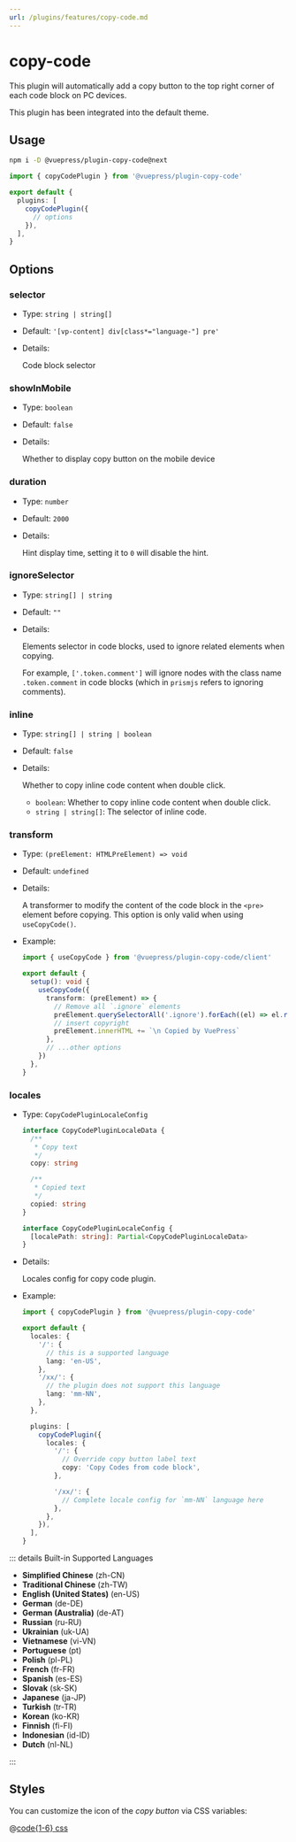 ```yaml
---
url: /plugins/features/copy-code.md
---
```

# copy-code

This plugin will automatically add a copy button to the top right corner of each code block on PC devices.

This plugin has been integrated into the default theme.

## Usage

```bash
npm i -D @vuepress/plugin-copy-code@next
```

```ts title=".vuepress/config.ts"
import { copyCodePlugin } from '@vuepress/plugin-copy-code'

export default {
  plugins: [
    copyCodePlugin({
      // options
    }),
  ],
}
```

## Options

### selector

* Type: `string | string[]`
* Default: `'[vp-content] div[class*="language-"] pre'`
* Details:

  Code block selector

### showInMobile

* Type: `boolean`
* Default: `false`
* Details:

  Whether to display copy button on the mobile device

### duration

* Type: `number`
* Default: `2000`
* Details:

  Hint display time, setting it to `0` will disable the hint.

### ignoreSelector

* Type: `string[] | string`
* Default: `""`
* Details:

  Elements selector in code blocks, used to ignore related elements when copying.

  For example, `['.token.comment']` will ignore nodes with the class name `.token.comment` in code blocks (which in `prismjs` refers to ignoring comments).

### inline

* Type: `string[] | string | boolean`
* Default: `false`
* Details:

  Whether to copy inline code content when double click.

  * `boolean`: Whether to copy inline code content when double click.
  * `string | string[]`: The selector of inline code.

### transform&#x20;

* Type: `(preElement: HTMLPreElement) => void`

* Default: `undefined`

* Details:

  A transformer to modify the content of the code block in the `<pre>` element before copying. This option is only valid when using `useCopyCode()`.

* Example:

  ```ts title=".vuepress/client.ts"
  import { useCopyCode } from '@vuepress/plugin-copy-code/client'

  export default {
    setup(): void {
      useCopyCode({
        transform: (preElement) => {
          // Remove all `.ignore` elements
          preElement.querySelectorAll('.ignore').forEach((el) => el.remove())
          // insert copyright
          preElement.innerHTML += `\n Copied by VuePress`
        },
        // ...other options
      })
    },
  }
  ```

### locales

* Type: `CopyCodePluginLocaleConfig`

  ```ts
  interface CopyCodePluginLocaleData {
    /**
     * Copy text
     */
    copy: string

    /**
     * Copied text
     */
    copied: string
  }

  interface CopyCodePluginLocaleConfig {
    [localePath: string]: Partial<CopyCodePluginLocaleData>
  }
  ```

* Details:

  Locales config for copy code plugin.

* Example:

  ```ts title=".vuepress/config.ts"
  import { copyCodePlugin } from '@vuepress/plugin-copy-code'

  export default {
    locales: {
      '/': {
        // this is a supported language
        lang: 'en-US',
      },
      '/xx/': {
        // the plugin does not support this language
        lang: 'mm-NN',
      },
    },

    plugins: [
      copyCodePlugin({
        locales: {
          '/': {
            // Override copy button label text
            copy: 'Copy Codes from code block',
          },

          '/xx/': {
            // Complete locale config for `mm-NN` language here
          },
        },
      }),
    ],
  }
  ```

::: details Built-in Supported Languages

* **Simplified Chinese** (zh-CN)
* **Traditional Chinese** (zh-TW)
* **English (United States)** (en-US)
* **German** (de-DE)
* **German (Australia)** (de-AT)
* **Russian** (ru-RU)
* **Ukrainian** (uk-UA)
* **Vietnamese** (vi-VN)
* **Portuguese** (pt)
* **Polish** (pl-PL)
* **French** (fr-FR)
* **Spanish** (es-ES)
* **Slovak** (sk-SK)
* **Japanese** (ja-JP)
* **Turkish** (tr-TR)
* **Korean** (ko-KR)
* **Finnish** (fi-FI)
* **Indonesian** (id-ID)
* **Dutch** (nl-NL)

:::

## Styles

You can customize the icon of the *copy button* via CSS variables:

@[code{1-6} css](@vuepress/plugin-copy-code/src/client/styles/vars.css)
